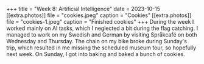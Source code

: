 +++
title = "Week 8: Artificial Intelligence"
date = 2023-10-15
[[extra.photos]]
file = "cookies.jpeg"
caption = "Cookies"
[[extra.photos]]
file = "cookies-1.jpeg"
caption = "Finished cookies"
+++
During the week I worked mainly on AI tasks, which I neglected a bit during the flag catching. I managed to work on my Swedish and German by visiting Språkcafé on both Wednesday and Thursday. The chain on my bike broke during Sunday's trip, which resulted in me missing the scheduled museum tour, so hopefully next week. On Sunday, I got into baking and baked a bunch of cookies.
